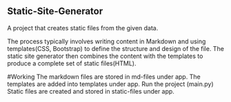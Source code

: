 ## Static-Site-Generator
A project that creates static files from the given data.

The process typically involves writing content in Markdown and using templates(CSS, Bootstrap) to define the structure and design of the file. The static site generator then combines the content with the templates to produce a complete set of static files(HTML).

#Working
The markdown files are stored in md-files under app.
The templates are added into templates under app.
Run the project (main.py)
Static files are created and stored in static-files under app.
